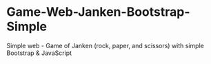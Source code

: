 # Game-Web-Janken-Bootstrap-Simple
Simple web - Game of Janken (rock, paper, and scissors) with simple Bootstrap &amp; JavaScript
